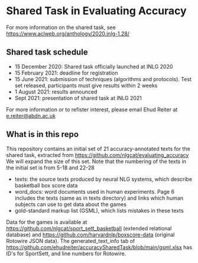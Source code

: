 # Shared Task in Evaluating Accuracy
For more information on the shared task, see https://www.aclweb.org/anthology/2020.inlg-1.28/

## Shared task schedule
* 15 December 2020: Shared task officially launched at INLG 2020
* 15 February 2021: deadline for registration
* 15 June 2021: submission of techniques (algorithms and protocols).  Test set released, participants must give results within 2 weeks
* 1 August 2021: results announced
* Sept 2021: presentation of shared task at INLG 2021

For more information or to refister interest, please email Ehud Reiter at   e.reiter@abdn.ac.uk

## What is in this repo
This repository contains an initial set of 21 accuracy-annotated texts for the shared task, extracted from https://github.com/nlgcat/evaluating_accuracy
We will expand the size of this set.  Note that the numbering of the texts in the initial set is from 5-18 and 22-28
* texts: the source texts produced by neural NLG systems, which describe basketball box score data
* word_docs: word documents used in human experiments.  Page 6 includes the texts (same as in texts directory) and links which human subjects can use to get data about the games
* gold-standard markup list (GSML), which lists mistakes in these texts

Data for the games is available at https://github.com/nlgcat/sport_sett_basketball (extended relational database) and https://github.com/harvardnlp/boxscore-data (original Rotowire JSON data).  The generated_text_info tab of https://github.com/ehudreiter/accuracySharedTask/blob/main/gsml.xlsx has ID's for SportSett, and line 
numbers for Rotowire.
